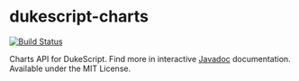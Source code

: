 # dukescript-charts
[![Build Status](https://travis-ci.org/frib-high-level-controls/dukescript-plotlyjs.svg?branch=master)](https://travis-ci.org/frib-high-level-controls/dukescript-plotlyjs)

Charts API for DukeScript. Find more in interactive [Javadoc](https://dukescript.com/javadoc/charts/)
documentation. Available under the MIT License.
